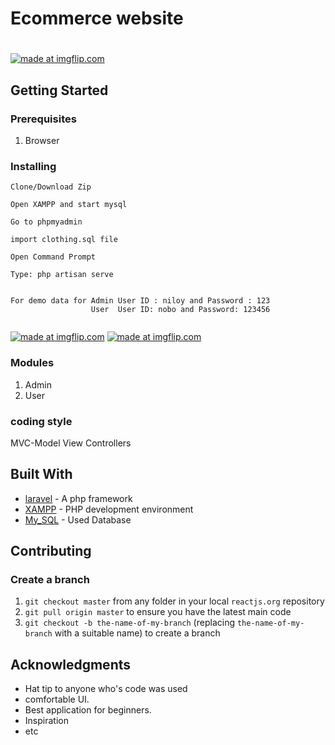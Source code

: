 # Ecommerce website

#


<a href="https://imgflip.com/gif/2nmqgw"><img src="https://i.imgflip.com/2nmqgw.gif" title="made at imgflip.com"/></a>

## Getting Started

### Prerequisites

1. Browser

### Installing

```
Clone/Download Zip
```
```
Open XAMPP and start mysql
```
```
Go to phpmyadmin
```
```
import clothing.sql file
```
```
Open Command Prompt
```
```
Type: php artisan serve
```
```

```
```
For demo data for Admin User ID : niloy and Password : 123
                  User  User ID: nobo and Password: 123456
                  
```


<a href="https://imgflip.com/gif/2nmqqv"><img src="https://i.imgflip.com/2nmqqv.gif" title="made at imgflip.com"/></a>
<a href="https://imgflip.com/gif/2nmqsp"><img src="https://i.imgflip.com/2nmqsp.gif" title="made at imgflip.com"/></a>

### Modules

1. Admin
1. User


### coding style 

MVC-Model View Controllers




## Built With

* [laravel](https://laravel.com/) - A php framework
* [XAMPP](https://www.apachefriends.org/index.html) -  PHP development environment
* [My_SQL](https://www.mysql.com/) - Used Database

## Contributing

### Create a branch

1. `git checkout master` from any folder in your local `reactjs.org` repository
1. `git pull origin master` to ensure you have the latest main code
1. `git checkout -b the-name-of-my-branch` (replacing `the-name-of-my-branch` with a suitable name) to create a branch




## Acknowledgments

* Hat tip to anyone who's code was used
* comfortable UI.
* Best application for beginners.
* Inspiration
* etc
